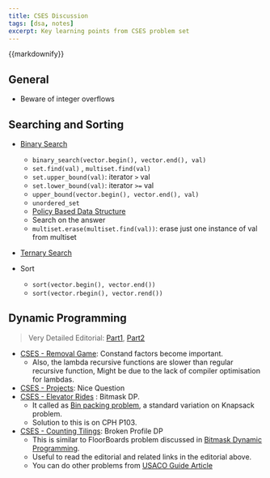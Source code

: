 ```yaml
---
title: CSES Discussion
tags: [dsa, notes]
excerpt: Key learning points from CSES problem set
---
```

{{markdownify}}

## General
* Beware of integer overflows


## Searching and Sorting
* [Binary Search](/dsa/binary-search-notes)
    - `binary_search(vector.begin(), vector.end(), val)`
    - `set.find(val)` , `multiset.find(val)`
    - `set.upper_bound(val)`: iterator `>` val
    - `set.lower_bound(val)`: iterator `>=` val
    - `upper_bound(vector.begin(), vector.end(), val)`
    - `unordered_set`
    - [Policy Based Data Structure](/dsa/policy-based-data-structure-in-cpp)
    - Search on the answer
    - `multiset.erase(multiset.find(val))`: erase just one instance of val from multiset

* [Ternary Search](/dsa/binary-search-notes#ternary-search)

* Sort
    - `sort(vector.begin(), vector.end())`
    - `sort(vector.rbegin(), vector.rend())`

## Dynamic Programming
> Very Detailed Editorial: [Part1](https://codeforces.com/blog/entry/70018), [Part2](https://codeforces.com/blog/entry/111675)

* [CSES - Removal Game](https://cses.fi/problemset/task/1097): Constand factors become important.
    - Also, the lambda recursive functions are slower than regular recursive function, Might be due to the lack of compiler optimisation for lambdas.
* [CSES - Projects](https://cses.fi/problemset/task/1140): Nice Question
* [CSES - Elevator Rides](https://cses.fi/problemset/task/1653) : Bitmask DP. 
    - It called as [Bin packing problem](https://en.wikipedia.org/wiki/Bin_packing_problem), a standard variation on Knapsack problem.
    - Solution to this is on CPH P103. 
* [CSES - Counting Tilings](https://cses.fi/problemset/task/2181/): Broken Profile DP
    - This is similar to FloorBoards problem discussed in [Bitmask Dynamic Programming](https://www.youtube.com/watch?v=rlTkd4yOQpE).
    - Useful to read the editorial and related links in the editorial above.
    - You can do other problems from [USACO Guide Article](https://usaco.guide/adv/dp-more?lang=cpp#dp-on-broken-profile)
